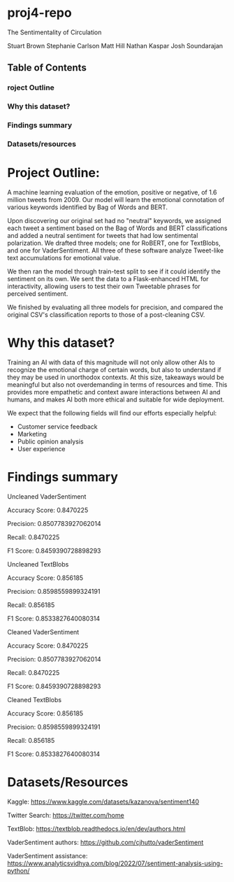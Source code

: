 # proj4-repo

The Sentimentality of Circulation


Stuart Brown
Stephanie Carlson
Matt Hill
Nathan Kaspar
Josh Soundarajan

## Table of Contents

### roject Outline

### Why this dataset?

### Findings summary

### Datasets/resources




# Project Outline:

A machine learning evaluation of the emotion, positive or negative, of 1.6 million tweets from 2009. Our model will learn the emotional connotation of various keywords identified by Bag of Words and BERT.


Upon discovering our original set had no "neutral" keywords, we assigned each tweet a sentiment based on the Bag of Words and BERT classifications and added a neutral sentiment for tweets that had low sentimental polarization. We drafted three models; one for RoBERT, one for TextBlobs, and one for VaderSentiment. All three of these software analyze Tweet-like text accumulations for emotional value.


We then ran the model through train-test split to see if it could identify the sentiment on its own. We sent the data to a Flask-enhanced HTML for interactivity, allowing users to test their own Tweetable phrases for perceived sentiment.

We finished by evaluating all three models for precision, and compared the original CSV's classification reports to those of a post-cleaning CSV.


# Why this dataset?

Training an AI with data of this magnitude will not only allow other AIs to recognize the emotional charge of certain words, but also to understand if they may be used in unorthodox contexts. At this size, takeaways would be meaningful but also not overdemanding in terms of resources and time. This provides more empathetic and context aware interactions between AI and humans, and makes AI both more ethical and suitable for wide deployment.


We expect that the following fields will find our efforts especially helpful:

* Customer service feedback
* Marketing 
* Public opinion analysis 
* User experience




# Findings summary 

Uncleaned VaderSentiment

Accuracy Score:  0.8470225

Precision: 0.8507783927062014

Recall: 0.8470225

F1 Score: 0.8459390728898293


Uncleaned TextBlobs

Accuracy Score:  0.856185

Precision: 0.8598559899324191

Recall: 0.856185

F1 Score: 0.8533827640080314


Cleaned VaderSentiment

Accuracy Score:  0.8470225

Precision: 0.8507783927062014

Recall: 0.8470225

F1 Score: 0.8459390728898293


Cleaned TextBlobs

Accuracy Score:  0.856185

Precision: 0.8598559899324191

Recall: 0.856185

F1 Score: 0.8533827640080314




# Datasets/Resources

Kaggle: https://www.kaggle.com/datasets/kazanova/sentiment140

Twitter Search: https://twitter.com/home

TextBlob: https://textblob.readthedocs.io/en/dev/authors.html

VaderSentiment authors: https://github.com/cjhutto/vaderSentiment

VaderSentiment assistance: https://www.analyticsvidhya.com/blog/2022/07/sentiment-analysis-using-python/

